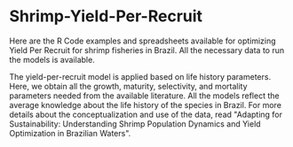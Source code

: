 # Shrimp-Yield-Per-Recruit
Here are the R Code examples and spreadsheets available for optimizing Yield Per Recruit for shrimp fisheries in Brazil. All the necessary data to run the models is available.

The yield-per-recruit model is applied based on life history parameters. Here, we obtain all the growth, maturity, selectivity, and mortality parameters needed from the available literature. All the models reflect the average knowledge about the life history of the species in Brazil. For more details about the conceptualization and use of the data, read "Adapting for Sustainability: Understanding Shrimp Population Dynamics and Yield Optimization in Brazilian Waters".
